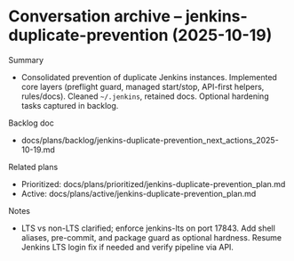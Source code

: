 # Conversation archive – jenkins-duplicate-prevention (2025-10-19)

Summary
- Consolidated prevention of duplicate Jenkins instances. Implemented core layers (preflight guard, managed start/stop, API-first helpers, rules/docs). Cleaned `~/.jenkins`, retained docs. Optional hardening tasks captured in backlog.

Backlog doc
- docs/plans/backlog/jenkins-duplicate-prevention_next_actions_2025-10-19.md

Related plans
- Prioritized: docs/plans/prioritized/jenkins-duplicate-prevention_plan.md
- Active: docs/plans/active/jenkins-duplicate-prevention_plan.md

Notes
- LTS vs non-LTS clarified; enforce jenkins-lts on port 17843. Add shell aliases, pre-commit, and package guard as optional hardness. Resume Jenkins LTS login fix if needed and verify pipeline via API.
